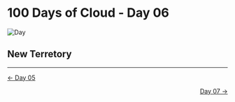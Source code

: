 # 100 Days of Cloud - Day 06
![Day](Day.jpeg)

## New Terretory


---

<p align="left"><a href="../Day 05">← Day 05</a></p>
<p align="right"><a href="../Day 07">Day  07 →</a></p>
